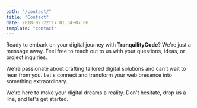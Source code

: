 ```yaml
---
path: "/contact/"
title: "Contact"
date: 2018-02-22T17:01:34+07:00
template: "contact"
---
```


Ready to embark on your digital journey with **TranquilityCode**? We're just a message away. Feel free to reach out to us with your questions, ideas, or project inquiries.

We're passionate about crafting tailored digital solutions and can't wait to hear from you. Let's connect and transform your web presence into something extraordinary.

We're here to make your digital dreams a reality. Don't hesitate, drop us a line, and let's get started.
